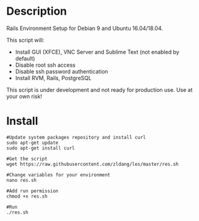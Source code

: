 # Description
Rails Environment Setup for Debian 9 and Ubuntu 16.04/18.04.

This script will:
- Install GUI (XFCE), VNC Server and Sublime Text (not enabled by default)
- Disable root ssh access
- Disable ssh password authentication
- Install RVM, Rails, PostgreSQL

This script is under development and not ready for production use. Use at your own risk!

# Install
```Shell
#Update system packages repository and install curl
sudo apt-get update
sudo apt-get install curl

#Get the script
wget https://raw.githubusercontent.com/zldang/les/master/res.sh

#Change variables for your environment
nano res.sh 

#Add run permission
chmod +x res.sh

#Run
./res.sh
```
